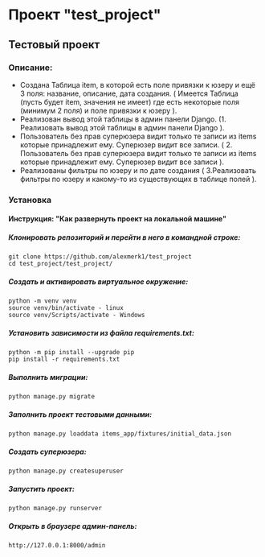 # Проект "test_project"
## Тестовый проект

### Описание:
- Создана Таблица item, в которой есть поле привязки к юзеру и ещё 3 поля: название, описание, дата создания. ( Имеется Таблица (пусть будет item, значения не имеет) где есть некоторые поля (минимум 2 поля) и поле привязки к юзеру ).
- Реализован вывод этой таблицы в админ панели Django. (1. Реализовать вывод этой таблицы в админ панели Django ).
- Пользователь без прав суперюзера видит только те записи из items которые принадлежит ему. Суперюзер видит все записи. ( 2. Пользователь без прав суперюзера видит только те записи из items которые принадлежит ему. Суперюзер видит все записи ).
- Реализованы фильтры по юзеру и по дате создания ( 3.Реализовать фильтры по юзеру и какому-то из существующих в таблице полей ).

### Установка
#### Инструкция: "Как развернуть проект на локальной машине"

##### Клонировать репозиторий и перейти в него в командной строке:

```
git clone https://github.com/alexmerk1/test_project
cd test_project/test_project/
```

##### Cоздать и активировать виртуальное окружение:

```
python -m venv venv
source venv/bin/activate - linux
source venv/Scripts/activate - Windows
```

##### Установить зависимости из файла requirements.txt:

```
python -m pip install --upgrade pip
pip install -r requirements.txt
```

##### Выполнить миграции:

```
python manage.py migrate
```

##### Заполнить проект тестовыми данными:

```
python manage.py loaddata items_app/fixtures/initial_data.json
```

##### Создать суперюзера:

```
python manage.py createsuperuser
```

##### Запустить проект:

```
python manage.py runserver
```
##### Открыть в браузере админ-панель:

```
http://127.0.0.1:8000/admin
```
